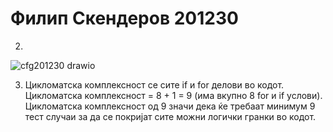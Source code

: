 #  Филип Скендеров 201230

2. 

![cfg201230 drawio](https://github.com/user-attachments/assets/4db895b4-b186-4171-917c-32689b25702f)

3. Цикломатска комплексност се сите if и for делови во кодот. Цикломатска комплексност = 8 + 1 = 9 (има вкупно 8 for и if услови). Цикломатска комплексност од 9 значи дека ќе требаат минимум 9 тест случаи за да се покријат сите можни логички гранки во кодот.
